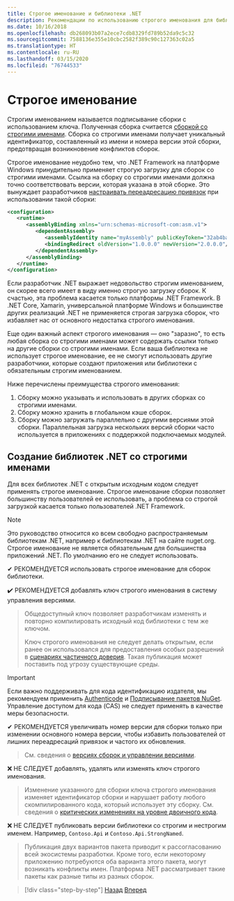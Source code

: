 ```yaml
---
title: Строгое именование и библиотеки .NET
description: Рекомендации по использованию строгого именования для библиотек .NET.
ms.date: 10/16/2018
ms.openlocfilehash: db268093b07a2ece7cdb8329fd789b52da9c5c32
ms.sourcegitcommit: 7588136e355e10cbc2582f389c90c127363c02a5
ms.translationtype: HT
ms.contentlocale: ru-RU
ms.lasthandoff: 03/15/2020
ms.locfileid: "76744533"
---
```

# <a name="strong-naming"></a>Строгое именование

Строгим именованием называется подписывание сборки с использованием ключа. Полученная сборка считается [сборкой со строгими именами](../assembly/strong-named.md). Сборка со строгими именами получает уникальный идентификатор, составленный из имени и номера версии этой сборки, предотвращая возникновение конфликтов сборок.

Строгое именование неудобно тем, что .NET Framework на платформе Windows принудительно применяет строгую загрузку для сборок со строгими именами. Ссылка на сборку со строгими именами должна точно соответствовать версии, которая указана в этой сборке. Это вынуждает разработчиков [настраивать переадресацию привязок](../../framework/configure-apps/redirect-assembly-versions.md) при использовании такой сборки:

```xml
<configuration>
   <runtime>
      <assemblyBinding xmlns="urn:schemas-microsoft-com:asm.v1">
         <dependentAssembly>
            <assemblyIdentity name="myAssembly" publicKeyToken="32ab4ba45e0a69a1" culture="neutral" />
            <bindingRedirect oldVersion="1.0.0.0" newVersion="2.0.0.0"/>
         </dependentAssembly>
      </assemblyBinding>
   </runtime>
</configuration>
```

Если разработчик .NET выражает недовольство строгим именованием, он скорее всего имеет в виду именно строгую загрузку сборок. К счастью, эта проблема касается только платформы .NET Framework. В .NET Core, Xamarin, универсальной платформе Windows и большинстве других реализаций .NET не применяется строгая загрузка сборок, что избавляет нас от основного недостатка строгого именования.

Еще один важный аспект строгого именования — оно "заразно", то есть любая сборка со строгими именами может содержать ссылки только на другие сборки со строгими именами. Если ваша библиотека не использует строгое именование, ее не смогут использовать другие разработчики, которые создают приложения или библиотеки с обязательным строгим именованием.

Ниже перечислены преимущества строгого именования:

1. Сборку можно указывать и использовать в других сборках со строгими именами.
2. Сборку можно хранить в глобальном кэше сборок.
3. Сборку можно загружать параллельно с другими версиями этой сборки. Параллельная загрузка нескольких версий сборки часто используется в приложениях с поддержкой подключаемых модулей.

## <a name="create-strong-named-net-libraries"></a>Создание библиотек .NET со строгими именами

Для всех библиотек .NET с открытым исходным кодом следует применять строгое именование. Строгое именование сборки позволяет большинству пользователей ее использовать, а проблема со строгой загрузкой касается только пользователей .NET Framework.

> [!NOTE]
> Это руководство относится ко всем свободно распространяемым библиотекам .NET, например к библиотекам .NET на сайте nuget.org. Строгое именование не является обязательным для большинства приложений .NET. По умолчанию его не следует использовать.

✔ РЕКОМЕНДУЕТСЯ использовать строгое именование для сборок библиотеки.

✔️ РЕКОМЕНДУЕТСЯ добавлять ключ строгого именования в систему управления версиями.

> Общедоступный ключ позволяет разработчикам изменять и повторно компилировать исходный код библиотеки с тем же ключом.
>
> Ключ строгого именования не следует делать открытым, если ранее он использовался для предоставления особых разрешений в [сценариях частичного доверия](../../framework/misc/using-libraries-from-partially-trusted-code.md). Такая публикация может поставить под угрозу существующие среды.

> [!IMPORTANT]
> Если важно поддерживать для кода идентификацию издателя, мы рекомендуем применить [Authenticode](/windows-hardware/drivers/install/authenticode) и [Подписывание пакетов NuGet](/nuget/create-packages/sign-a-package). Управление доступом для кода (CAS) не следует применять в качестве меры безопасности.

✔ РЕКОМЕНДУЕТСЯ увеличивать номер версии для сборки только при изменении основного номера версии, чтобы избавить пользователей от лишних переадресаций привязок и частого их обновления.

> См. сведения о [версиях сборок и управлении версиями](./versioning.md#assembly-version).

❌ НЕ СЛЕДУЕТ добавлять, удалять или изменять ключ строгого именования.

> Изменение указанного для сборки ключа строгого именования изменяет идентификатор сборки и нарушает работу любого скомпилированного кода, который использует эту сборку. См. сведения о [критических изменениях на уровне двоичного кода](./breaking-changes.md#binary-breaking-change).

❌ НЕ СЛЕДУЕТ публиковать версии библиотеки со строгим и нестрогим именем. Например, `Contoso.Api` и `Contoso.Api.StrongNamed`.

> Публикация двух вариантов пакета приводит к рассогласованию всей экосистемы разработки. Кроме того, если некоторому приложению потребуются оба варианта этого пакета, могут возникать конфликты имен. Платформа .NET рассматривает такие пакеты как разные типы из разных сборок.

>[!div class="step-by-step"]
>[Назад](cross-platform-targeting.md)
>[Вперед](nuget.md)
